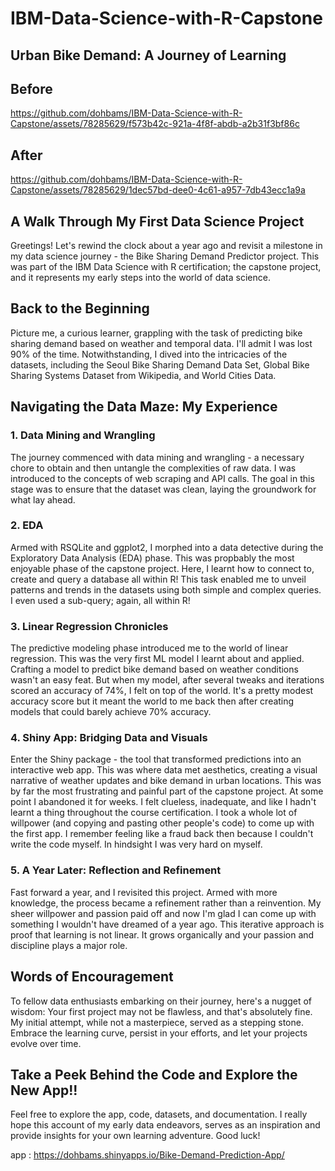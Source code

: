 # IBM-Data-Science-with-R-Capstone


## Urban Bike Demand: A Journey of Learning

## Before
https://github.com/dohbams/IBM-Data-Science-with-R-Capstone/assets/78285629/f573b42c-921a-4f8f-abdb-a2b31f3bf86c

## After
https://github.com/dohbams/IBM-Data-Science-with-R-Capstone/assets/78285629/1dec57bd-dee0-4c61-a957-7db43ecc1a9a



## A Walk Through My First Data Science Project

Greetings! Let's rewind the clock about a year ago and revisit a milestone in my data science journey - the Bike Sharing Demand Predictor project. This was part of the IBM Data Science with R certification; the capstone project, and it represents my early steps into the world of data science.

## Back to the Beginning

Picture me, a curious learner, grappling with the task of predicting bike sharing demand based on weather and temporal data. I'll admit I was lost 90% of the time. Notwithstanding, I dived into the intricacies of the datasets, including the Seoul Bike Sharing Demand Data Set, Global Bike Sharing Systems Dataset from Wikipedia, and World Cities Data.

## Navigating the Data Maze: My Experience

### 1. **Data Mining and Wrangling**

The journey commenced with data mining and wrangling - a necessary chore to obtain and then untangle the complexities of raw data. I was introduced to the concepts of web scraping and API calls. The goal in this stage was to ensure that the dataset was clean, laying the groundwork for what lay ahead.

### 2. **EDA**

Armed with RSQLite and ggplot2, I morphed into a data detective during the Exploratory Data Analysis (EDA) phase. This was propbably the most enjoyable phase of the capstone project. Here, I learnt how to connect to, create and query a database all within R! This task enabled me to unveil patterns and trends in the datasets using both simple and complex queries. I even used a sub-query; again, all within R!

### 3. **Linear Regression Chronicles**

The predictive modeling phase introduced me to the world of linear regression. This was the very first ML model I learnt about and applied. Crafting a model to predict bike demand based on weather conditions wasn't an easy feat. But when my model, after several tweaks and iterations scored an accuracy of 74%, I felt on top of the world. It's a pretty modest accuracy score but it meant the world to me back then after creating models that could barely achieve 70% accuracy.

### 4. **Shiny App: Bridging Data and Visuals**

Enter the Shiny package - the tool that transformed predictions into an interactive web app. This was where data met aesthetics, creating a visual narrative of weather updates and bike demand in urban locations. This was by far the most frustrating and painful part of the capstone project. At some point I abandoned it for weeks. I felt clueless, inadequate, and like I hadn't learnt a thing throughout the course certification. I took a whole lot of willpower (and copying and pasting other people's code) to come up with the first app. I remember feeling like a fraud back then because I couldn't write the code myself. In hindsight I was very hard on myself.

### 5. **A Year Later: Reflection and Refinement**

Fast forward a year, and I revisited this project. Armed with more knowledge, the process became a refinement rather than a reinvention. My sheer willpower and passion paid off and now I'm glad I can come up with something I wouldn't have dreamed of a year ago. This iterative approach is proof that learning is not linear. It grows organically and your passion and discipline plays a major role.

## Words of Encouragement

To fellow data enthusiasts embarking on their journey, here's a nugget of wisdom: Your first project may not be flawless, and that's absolutely fine. My initial attempt, while not a masterpiece, served as a stepping stone. Embrace the learning curve, persist in your efforts, and let your projects evolve over time.

## Take a Peek Behind the Code and Explore the New App!!

Feel free to explore the app, code, datasets, and documentation. I really hope this account of my early data endeavors, serves as an inspiration and provide insights for your own learning adventure. Good luck!

app : https://dohbams.shinyapps.io/Bike-Demand-Prediction-App/

